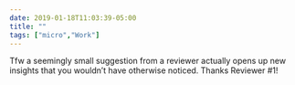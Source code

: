 ```yaml
---
date: 2019-01-18T11:03:39-05:00
title: ""
tags: ["micro","Work"]
---
```

Tfw a seemingly small suggestion from a reviewer actually opens up new insights that you wouldn’t have otherwise noticed. Thanks Reviewer #1!
